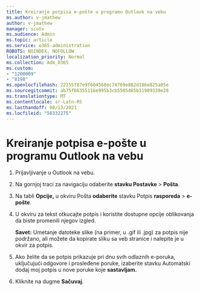 ```yaml
---
title: Kreiranje potpisa e-pošte u programu Outlook na vebu
ms.author: v-jmathew
author: v-jmathew
manager: scotv
ms.audience: Admin
ms.topic: article
ms.service: o365-administration
ROBOTS: NOINDEX, NOFOLLOW
localization_priority: Normal
ms.collection: Adm_O365
ms.custom:
- "1200009"
- "8198"
ms.openlocfilehash: 22155f87e9f604560ec74769e882d186e825a05e
ms.sourcegitcommit: ab75f66355116e995b3cb5505465b31989339e28
ms.translationtype: MT
ms.contentlocale: sr-Latn-RS
ms.lasthandoff: 08/13/2021
ms.locfileid: "58332275"
---
```

# <a name="create-email-signature-in-outlook-on-the-web"></a>Kreiranje potpisa e-pošte u programu Outlook na vebu

1. Prijavljivanje u Outlook na vebu.
2. Na gornjoj traci za navigaciju odaberite **stavku Postavke**  >  **Pošta**.
3. Na tabli **Opcije,** u okviru Pošta **odaberite** stavku Potpis **rasporeda**  >  **e-pošte**.
4. U okviru za tekst otkucajte potpis i koristite dostupne opcije oblikovanja da biste promenili njegov izgled.

    **Savet:** Umetanje datoteke slike (na primer, u .gif ili .jpg) za potpis nije podržano, ali možete da kopirate sliku sa veb stranice i nalepite je u okvir za potpis.

5. Ako želite da se potpis prikazuje pri dnu svih odlaznih e-poruka, uključujući odgovore i prosleđene poruke, izaberite stavku Automatski dodaj moj potpis u nove poruke koje **sastavljam.**
6. Kliknite na dugme **Sačuvaj**.
